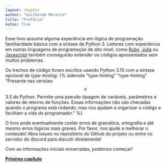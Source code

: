```yaml
---
layout: chapter
author: "Guilherme Moreira"
title: "Prefácio"
katex: True
---
```


Esse livro assume alguma experiência em lógica de programação familiaridade básica com a sintaxe de Python 3. Leitores com experiência em outras linguagens de programação de alto nível, como [Ruby](https://ruby-lang.org), [Julia](https://julialang.org) ou [Javascript](https://javascript.com) também conseguirão entender os códigos apresentados sem muitos problemas.

Os trechos de código foram escritos usando Python 3.10 com a sintaxe opcional de *type-hinting*. {% sidenote "type-hinting" "type-hinting" "Presente nas versões $$\ge$$ 3.5 do Python. Permite uma pseudo-tipagem de variáveis, parâmetros e valores de retorno de funções. Essas informações não são checadas quando o programa está rodando, mas nos ajudam a organizar o código e facilitam a vida do programador." %}

O livro pode eventualmente conter erros de gramática, ortografia e até mesmo erros lógicos mais graves. Por favor, nos ajude a melhorar o conteúdo! Abra issues no repositório do Github do projeto ou entre no servidor do discord para discutir diretamente!

Com as informações iniciais encerradas, podemos começar!

**[Próximo capítulo](/book/como-abordar-um-problema)**
